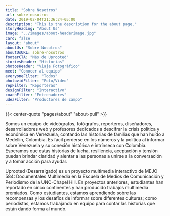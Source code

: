 ```yaml
---
title: "Sobre Nosotros"
url: sobre-nosotros
date: 2019-02-04T21:36:24-05:00
description: "This is the description for the about page."
storyHeading: "About Us"
image: "../images/about-headerimage.jpg"
card: false
layout: "about"
aboutUs: "Sobre Nosotros"
aboutUsURL: sobre-nosotros
footerCTA: "Más de Uprooted"
storiesHeader: "Historias"
photosHeader: "Viaje Fotográfico"
meet: "Conocer al equipo"
everyoneFilter: "Todos"
photovidFilter: "Foto/Video"
repFilter: "Reporteras"
designFilter: "Interactivo"
coachFilter: "Entrenadores"
udeaFilter: "Productores de campo"
---
```


{{<  center-quote "pages/about" "about-pull" >}}

Somos un equipo de videógrafos, fotógrafos, reporteros, diseñadores, desarrolladores web y profesores dedicados a descifrar la crisis política y económica en Venezuela, contando las historias de familias que han huído a Medellín, Colombia. Es fácil perderse en los números y la política al informar sobre Venezuela y su conexión histórica e intrínseca con Colombia. Esperamos que estas historias de lucha, resiliencia, aceptación y tensión puedan brindar claridad y alentar a las personas a unirse a la conversación y a tomar acción para ayudar.

Uprooted (Desarraigado) es un proyecto multimedia interactivo de MEJO 584: Documentales Multimedia en la Escuela de Medios de Comunicación y Periodismo de la UNC-Chapel Hill. En proyectos anteriores, estudiantes han reportado en cinco continentes y han producido trabajos multimedia premiados. Como estudiantes, estamos aprendiendo sobre las recompensas y los desafíos de informar sobre diferentes culturas; como periodistas, estamos trabajando en equipo para contar las historias que están dando forma al mundo.
